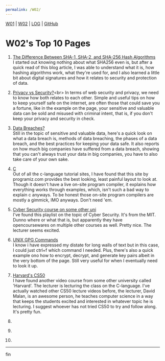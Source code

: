 ```yaml
---
permalink: /W02/
---
```


[W01](https://vandhya.github.io/os211/W01/) | [W02](https://vandhya.github.io/os211/W02/) | 
[LOG](https://vandhya.github.io/os211/TXT/mylog.txt) | 
[GitHub](https://github.com/vandhya/os211)

# W02's Top 10 Pages

1. [The Difference Between SHA-1, SHA-2, and SHA-256 Hash Algorithms](https://www.thesslstore.com/blog/difference-sha-1-sha-2-sha-256-hash-algorithms/)<br>
I started out knowing nothing about what SHA256 even is, but after a quick read of this blog article, I was able to 
understand what it is, how hashing algorithms work, what they're used for, and I also learned a little bit about 
digital signatures and how it relates to security and protection of data.

2. [Privacy vs Security?](https://us.norton.com/internetsecurity-privacy-privacy-vs-security-whats-the-difference.html#:~:text=Privacy%20relates%20to%20any%20rights,your%20personal%20information%20is%20protected.)<br>
In terms of web security and privacy, we need to know how both relates to each other. Simple and useful tips on how to keep yourself safe on the internet, are often those that could save you a fortune, like in the example on the page, your sensitive and valuable data can be sold and misused with criminal intent, that is, if you don't keep your privacy and security in check. 

3. [Data Breaches?](https://www.trendmicro.com/vinfo/us/security/definition/data-breach)<br>
Still in the topic of sensitive and valuable data, here's a quick look on what a data breach is, methods of data breaching, the phases of a data breach, and the best practices for keeping your data safe. It also reports on how much big companies have suffered from a data breach, showing that you can't always trust your data in big companies, you have to also take care of your own sake.

4. [C](https://www.programiz.com/c-programming/c-variables-constants)<br>
Out of all the c-language tutorial sites, I have found that this site by programiz.com provides the best looking, least painful layout to look at. Though it doesn't have a live on-site program compiler, it explains how everything works through examples, which, isn't such a bad way to explain c anyways. To be honest those on-site program compilers are mostly a gimmick, IMO anyways. Don't need 'em.  

5. [Cyber Security course on some other uni](https://www.youtube.com/watch?v=GqmQg-cszw4&list=PLUl4u3cNGP62K2DjQLRxDNRi0z2IRWnNh)<br>
I've found this playlist on the topic of Cyber Security. It's from the MIT. Dunno where or what that is, but apparently they have opencoursewares on multiple other courses as well. Pretty nice. The lecturer seems excited.

6. [UNIX GPG Commands](https://www.tutorialspoint.com/unix_commands/gpg.htm)<br>
I know i have expressed my distate for long walls of text but in this case, I could just ctrl+f which command I needed. Plus, there's also a quick example ono how to encrypt, decrypt, and generate key pairs albeit in the very bottom of the page. Still very useful for when I eventually need to look it up.

7. [Harvard's CS50](https://www.youtube.com/watch?v=e9Eds2Rc_x8)<br>
I have found another video course from some other university called 'Harvard'. The lecturer is lecturing the class on the C-language. I've actually watched other CS50 lecture videos before, the lecturer, David Malan, is an awesome person, he teaches computer science in a way that keeps the students excited and interested in whatever topic he is lecturing. I suggest whoever has not tried CS50 to try and follow along. It's pretty fun. 

8. []()<br>

9. []()<br>

10. []()<br>


----
fin
